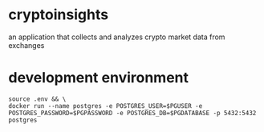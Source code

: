 # cryptoinsights
an application that collects and analyzes crypto market data from exchanges

# development environment

```
source .env && \
docker run --name postgres -e POSTGRES_USER=$PGUSER -e POSTGRES_PASSWORD=$PGPASSWORD -e POSTGRES_DB=$PGDATABASE -p 5432:5432 postgres
```
